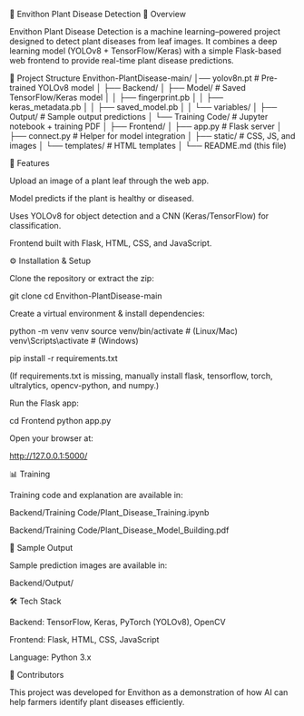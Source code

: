 🌱 Envithon Plant Disease Detection
📌 Overview

Envithon Plant Disease Detection is a machine learning–powered project designed to detect plant diseases from leaf images. It combines a deep learning model (YOLOv8 + TensorFlow/Keras) with a simple Flask-based web frontend to provide real-time plant disease predictions.

📂 Project Structure
Envithon-PlantDisease-main/
│── yolov8n.pt                  # Pre-trained YOLOv8 model
│
├── Backend/
│   ├── Model/                  # Saved TensorFlow/Keras model
│   │   ├── fingerprint.pb
│   │   ├── keras_metadata.pb
│   │   ├── saved_model.pb
│   │   └── variables/
│   ├── Output/                 # Sample output predictions
│   └── Training Code/          # Jupyter notebook + training PDF
│
├── Frontend/
│   ├── app.py                   # Flask server
│   ├── connect.py               # Helper for model integration
│   ├── static/                  # CSS, JS, and images
│   └── templates/               # HTML templates
│
└── README.md (this file)

🚀 Features

Upload an image of a plant leaf through the web app.

Model predicts if the plant is healthy or diseased.

Uses YOLOv8 for object detection and a CNN (Keras/TensorFlow) for classification.

Frontend built with Flask, HTML, CSS, and JavaScript.

⚙️ Installation & Setup

Clone the repository or extract the zip:

git clone <repo-link>
cd Envithon-PlantDisease-main


Create a virtual environment & install dependencies:

python -m venv venv
source venv/bin/activate   # (Linux/Mac)
venv\Scripts\activate      # (Windows)

pip install -r requirements.txt


(If requirements.txt is missing, manually install flask, tensorflow, torch, ultralytics, opencv-python, and numpy.)

Run the Flask app:

cd Frontend
python app.py


Open your browser at:

http://127.0.0.1:5000/

📊 Training

Training code and explanation are available in:

Backend/Training Code/Plant_Disease_Training.ipynb

Backend/Training Code/Plant_Disease_Model_Building.pdf

📸 Sample Output

Sample prediction images are available in:

Backend/Output/

🛠 Tech Stack

Backend: TensorFlow, Keras, PyTorch (YOLOv8), OpenCV

Frontend: Flask, HTML, CSS, JavaScript

Language: Python 3.x

🙌 Contributors

This project was developed for Envithon as a demonstration of how AI can help farmers identify plant diseases efficiently.
